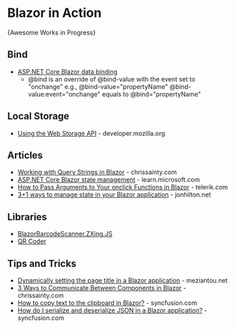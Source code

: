 # Blazor in Action

{Awesome Works in Progress}

## Bind
* [ASP.NET Core Blazor data binding](https://docs.microsoft.com/en-us/aspnet/core/blazor/components/data-binding?view=aspnetcore-6.0)
  * @bind is an override of @bind-value with the event set to "onchange" e.g., @bind-value="propertyName" @bind-value:event="onchange" equals to @bind="propertyName"

## Local Storage
* [Using the Web Storage API](https://developer.mozilla.org/en-US/docs/Web/API/Web_Storage_API/Using_the_Web_Storage_API) - developer.mozilla.org

## Articles
* [Working with Query Strings in Blazor](https://chrissainty.com/working-with-query-strings-in-blazor/) - chrissainty.com
* [ASP.NET Core Blazor state management](https://learn.microsoft.com/en-us/aspnet/core/blazor/state-management) - learn.microsoft.com
* [How to Pass Arguments to Your onclick Functions in Blazor](https://www.telerik.com/blogs/how-to-pass-arguments-to-your-onclick-functions-blazor) - telerik.com
* [3+1 ways to manage state in your Blazor application](https://jonhilton.net/blazor-state-management/) - jonhilton.net


## Libraries
* [BlazorBarcodeScanner.ZXing.JS](https://www.nuget.org/packages/BlazorBarcodeScanner.ZXing.JS)
* [QR Coder](https://www.nuget.org/packages/QRCoder/1.4.3#show-readme-container)

## Tips and Tricks
* [Dynamically setting the page title in a Blazor application](https://www.meziantou.net/dynamically-setting-the-page-title-in-a-blazor-application.htm) - meziantou.net
* [3 Ways to Communicate Between Components in Blazor](https://chrissainty.com/3-ways-to-communicate-between-components-in-blazor/) - chrissainty.com
* [How to copy text to the clipboard in Blazor?](https://www.syncfusion.com/faq/blazor/javascript-interop/how-to-copy-text-to-the-clipboard-in-blazor) - syncfusion.com
* [How do I serialize and deserialize JSON in a Blazor application?](https://www.syncfusion.com/faq/blazor/general/how-do-i-serialize-and-deserialize-json-in-a-blazor-application) - syncfusion.com
